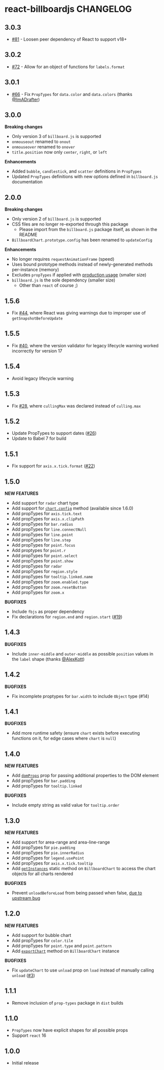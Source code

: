 # react-billboardjs CHANGELOG

## 3.0.3

- [#81](https://github.com/planttheidea/react-billboardjs/pull/81) - Loosen peer dependency of React to support v18+

## 3.0.2

- [#72](https://github.com/planttheidea/react-billboardjs/pull/72) - Allow for an object of functions for `labels.format`

## 3.0.1

- [#66](https://github.com/planttheidea/react-billboardjs/pull/66) - Fix `PropTypes` for `data.color` and `data.colors` (thanks [@ImADrafter](https://github.com/ImADrafter))

## 3.0.0

**Breaking changes**

- Only version 3 of `billboard.js` is supported
- `onmouseout` renamed to `onout`
- `onmouseover` renamed to `onover`
- `title.position` now only `center`, `right`, or `left`

**Enhancements**

- Added `bubble`, `candlestick`, and `scatter` definitions in `PropTypes`
- Updated `PropTypes` definitions with new options defined in `billboard.js` documentation

## 2.0.0

**Breaking changes**

- Only version 2 of `billboard.js` is supported
- CSS files are no longer re-exported through this package
  - Please import from the `billboard.js` package itself, as shown in the README
- `BillboardChart.prototype.config` has been renamed to `updateConfig`

**Enhancements**

- No longer requires `requestAnimationFrame` (speed)
- Uses bound prototype methods instead of newly-generated methods per-instance (memory)
- Excludes `propTypes` if applied with [production usage](./README.md#production-usage) (smaller size)
- `billboard.js` is the sole dependency (smaller size)
  - Other than `react` of course ;)

## 1.5.6

- Fix [#44](https://github.com/planttheidea/react-billboardjs/issues/44), where React was giving warnings due to improper use of `getSnapshotBeforeUpdate`

## 1.5.5

- Fix [#40](https://github.com/planttheidea/react-billboardjs/pull/40), where the version validator for legacy lifecycle warning worked incorrectly for version 17

## 1.5.4

- Avoid legacy lifecycle warning

## 1.5.3

- Fix [#28](https://github.com/planttheidea/react-billboardjs/pull/28), where `cullingMax` was declared instead of `culling.max`

## 1.5.2

- Update PropTypes to support dates ([#26](https://github.com/planttheidea/react-billboardjs/pull/26))
- Update to Babel 7 for build

## 1.5.1

- Fix support for `axis.x.tick.format` ([#22](https://github.com/planttheidea/react-billboardjs/pull/22))

## 1.5.0

**NEW FEATURES**

- Add support for `radar` chart type
- Add support for [`chart.config`](https://naver.github.io/billboard.js/release/latest/doc/Chart.html#config) method (available since 1.6.0)
- Add propTypes for `axis.tick.text`
- Add propTypes for `axis.x.clipPath`
- Add propTypes for `bar.radius`
- Add propTypes for `line.connectNull`
- Add propTypes for `line.point`
- Add propTypes for `line.step`
- Add propTypes for `point.focus`
- Add proptypes for `point.r`
- Add propTypes for `point.select`
- Add propTypes for `point.show`
- Add propTypes for `radar`
- Add propTypes for `region.style`
- Add propTypes for `tooltip.linked.name`
- Add propTypes for `zoom.enabled.type`
- Add propTypes for `zoom.resetButton`
- Add propTypes for `zoom.x`

**BUGFIXES**

- Include `fbjs` as proper dependency
- Fix declarations for `region.end` and `region.start` ([#19](https://github.com/planttheidea/react-billboardjs/pull/19))

## 1.4.3

**BUGFIXES**

- Include `inner-middle` and `outer-middle` as possible `position` values in the `label` shape (thanks [@AlexKott](https://github.com/AlexKott))

## 1.4.2

**BUGFIXES**

- Fix incomplete proptypes for `bar.width` to include `Object` type (#14)

## 1.4.1

**BUGFIXES**

- Add more runtime safety (ensure `chart` exists before executing functions on it, for edge cases where `chart` is `null`)

## 1.4.0

**NEW FEATURES**

- Add [`domProps`](README.md#domprops) prop for passing additional properties to the DOM element
- Add propTypes for `bar.padding`
- Add propTypes for `tooltip.linked`

**BUGFIXES**

- Include empty string as valid value for `tooltip.order`

## 1.3.0

**NEW FEATURES**

- Add support for area-range and area-line-range
- Add propTypes for `pie.padding`
- Add propTypes for `pie.innerRadius`
- Add propTypes for `legend.usePoint`
- Add propTypes for `axis.x.tick.tooltip`
- Add [`getInstances`](README.md#getinstances) static method on `BillboardChart` to access the chart objects for all charts rendered

**BUGFIXES**

- Prevent `unloadBeforeLoad` from being passed when false, [due to upstream bug](https://github.com/naver/billboard.js/issues/321)

## 1.2.0

**NEW FEATURES**

- Add support for bubble chart
- Add propTypes for `color.tile`
- Add propTypes for `point.type` and `point.pattern`
- Add [`exportChart`](README.md#exportchart) method on `BillboardChart` instance

**BUGFIXES**

- Fix `updateChart` to use `unload` prop on `load` instead of manually calling `unload` ([#3](https://github.com/planttheidea/react-billboardjs/pull/3))

## 1.1.1

- Remove inclusion of `prop-types` package in `dist` builds

## 1.1.0

- `PropTypes` now have explicit shapes for all possible props
- Support `react` 16

## 1.0.0

- Initial release
